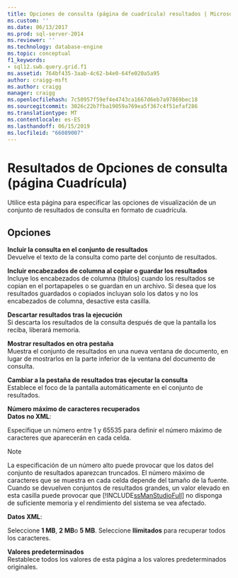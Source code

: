 ```yaml
---
title: Opciones de consulta (página de cuadrícula) resultados | Microsoft Docs
ms.custom: ''
ms.date: 06/13/2017
ms.prod: sql-server-2014
ms.reviewer: ''
ms.technology: database-engine
ms.topic: conceptual
f1_keywords:
- sql12.swb.query.grid.f1
ms.assetid: 764bf435-3aab-4c62-b4e0-64fe020a5a95
author: craigg-msft
ms.author: craigg
manager: craigg
ms.openlocfilehash: 7c50957f59ef4e4743ca1667d6eb7a97869bec18
ms.sourcegitcommit: 3026c22b7fba19059a769ea5f367c4f51efaf286
ms.translationtype: MT
ms.contentlocale: es-ES
ms.lasthandoff: 06/15/2019
ms.locfileid: "66089007"
---
```

# <a name="query-options-results-grid-page"></a>Resultados de Opciones de consulta (página Cuadrícula)
  Utilice esta página para especificar las opciones de visualización de un conjunto de resultados de consulta en formato de cuadrícula.  
  
## <a name="options"></a>Opciones  
 **Incluir la consulta en el conjunto de resultados**  
 Devuelve el texto de la consulta como parte del conjunto de resultados.  
  
 **Incluir encabezados de columna al copiar o guardar los resultados**  
 Incluye los encabezados de columna (títulos) cuando los resultados se copian en el portapapeles o se guardan en un archivo. Si desea que los resultados guardados o copiados incluyan solo los datos y no los encabezados de columna, desactive esta casilla.  
  
 **Descartar resultados tras la ejecución**  
 Si descarta los resultados de la consulta después de que la pantalla los reciba, liberará memoria.  
  
 **Mostrar resultados en otra pestaña**  
 Muestra el conjunto de resultados en una nueva ventana de documento, en lugar de mostrarlos en la parte inferior de la ventana del documento de consulta.  
  
 **Cambiar a la pestaña de resultados tras ejecutar la consulta**  
 Establece el foco de la pantalla automáticamente en el conjunto de resultados.  
  
 **Número máximo de caracteres recuperados**  
 **Datos no XML**:  
  
 Especifique un número entre 1 y 65535 para definir el número máximo de caracteres que aparecerán en cada celda.  
  
> [!NOTE]  
>  La especificación de un número alto puede provocar que los datos del conjunto de resultados aparezcan truncados. El número máximo de caracteres que se muestra en cada celda depende del tamaño de la fuente. Cuando se devuelven conjuntos de resultados grandes, un valor elevado en esta casilla puede provocar que [!INCLUDE[ssManStudioFull](../includes/ssmanstudiofull-md.md)] no disponga de suficiente memoria y el rendimiento del sistema se vea afectado.  
  
 **Datos XML**:  
  
 Seleccione **1 MB**, **2 MB**o **5 MB**. Seleccione **Ilimitados** para recuperar todos los caracteres.  
  
 **Valores predeterminados**  
 Restablece todos los valores de esta página a los valores predeterminados originales.  
  
  
